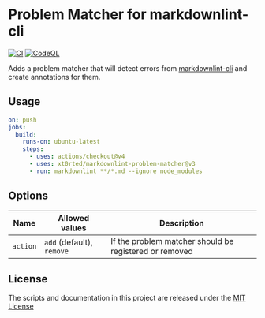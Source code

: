# Problem Matcher for markdownlint-cli

[![CI](https://github.com/xt0rted/markdownlint-problem-matcher/actions/workflows/ci.yml/badge.svg?branch=main)](https://github.com/xt0rted/markdownlint-problem-matcher/actions/workflows/ci.yml)
[![CodeQL](https://github.com/xt0rted/markdownlint-problem-matcher/actions/workflows/codeql-analysis.yml/badge.svg?branch=main)](https://github.com/xt0rted/markdownlint-problem-matcher/actions/workflows/codeql-analysis.yml)

Adds a problem matcher that will detect errors from [markdownlint-cli](https://github.com/igorshubovych/markdownlint-cli) and create annotations for them.

## Usage

```yml
on: push
jobs:
  build:
    runs-on: ubuntu-latest
    steps:
      - uses: actions/checkout@v4
      - uses: xt0rted/markdownlint-problem-matcher@v3
      - run: markdownlint **/*.md --ignore node_modules
```

## Options

Name | Allowed values | Description
-- | -- | --
`action` | `add` (default), `remove` | If the problem matcher should be registered or removed

## License

The scripts and documentation in this project are released under the [MIT License](LICENSE)
